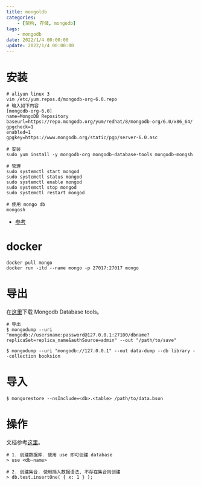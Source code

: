 ```yaml
---
title: mongoldb
categories: 
	- [架构, 存储, mongodb]
tags:
	- mongodb
date: 2022/1/4 00:00:00
update: 2022/1/4 00:00:00
---
```


# 安装

```shell
# aliyun linux 3
vim /etc/yum.repos.d/mongodb-org-6.0.repo
# 输入如下内容
[mongodb-org-6.0]
name=MongoDB Repository
baseurl=https://repo.mongodb.org/yum/redhat/8/mongodb-org/6.0/x86_64/
gpgcheck=1
enabled=1
gpgkey=https://www.mongodb.org/static/pgp/server-6.0.asc

# 安装
sudo yum install -y mongodb-org mongodb-database-tools mongodb-mongsh

# 管理
sudo systemctl start mongod
sudo systemctl status mongod
sudo systemctl enable mongod
sudo systemctl stop mongod
sudo systemctl restart mongod

# 使用 mongo db
mongosh 
```

- [参考](https://www.mongodb.com/docs/manual/tutorial/install-mongodb-on-red-hat/)

# docker

```shell
docker pull mongo
docker run -itd --name mongo -p 27017:27017 mongo
```

# 导出

在[这里](https://www.mongodb.com/try/download/database-tools)下载 Mongodb Database tools。

```shell
# 导出
$ mongodump --uri "mongodb://usersname:password@127.0.0.1:27100/dbname?replicaSet=replica_name&authSource=admin" --out "/path/to/save"

$ mongodump --uri "mongodb://127.0.0.1" --out data-dump --db library --collection booksion
```

# 导入

```shell
$ mongorestore --nsInclude=<db>.<table> /path/to/data.bson
```

# 操作

文档参考[这里](https://www.mongodb.com/docs/mongodb-shell/run-commands/)。

```shell
# 1. 创建数据库. 使用 use 即可创建 database
> use <db-name>

# 2. 创建集合. 使用插入数据语法, 不存在集合则创建 
> db.test.insertOne( { x: 1 } );
```

